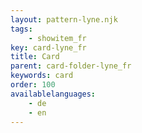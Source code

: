 ```yaml
---
layout: pattern-lyne.njk
tags: 
    - showitem_fr
key: card-lyne_fr
title: Card
parent: card-folder-lyne_fr
keywords: card
order: 100
availablelanguages: 
    - de
    - en
---
```


